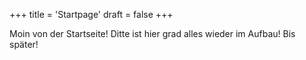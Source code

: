 +++
title = 'Startpage'
draft = false
+++

Moin von der Startseite! Ditte ist hier grad alles wieder im Aufbau! Bis später!